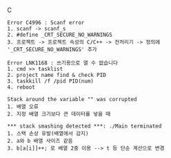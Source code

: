 C

    Error C4996 : Scanf error
    1. scanf -> scanf_s
    2. #define _CRT_SECURE_NO_WARNINGS
    3. 프로젝트 -> 프로젝트 속성의 C/C++ -> 전처리기 -> 정의에 '_CRT_SECURE_NO_WARNINGS' 추가

    Error LNK1168 : 쓰기용으로 열 수 없습니다
    1. cmd >> tasklist
    2. project name find & check PID
    3. taskkill /f /pid PID(num)
    4. reboot
    
    Stack around the variable "" was corrupted
    1. 배열 오류
    2. 지정 배열 크기보다 큰 데이터를 넣을 때
    
    *** stack smashing detected ***: ./Main terminated
    1. 스택 손상 유발(배열에서 감지)
    2. a와 b 배열 사이즈 같음
    3. b[a[i]]++; 로 배열 2중 이용 --> t 등 단순 계산으로 변경
